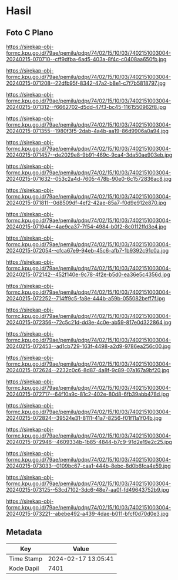 # Hasil

## Foto C Plano

https://sirekap-obj-formc.kpu.go.id/79ae/pemilu/pdpr/74/02/15/10/03/7402151003004-20240215-070710--cff9dfba-6ad5-403a-8f4c-c0408aa650fb.jpg

https://sirekap-obj-formc.kpu.go.id/79ae/pemilu/pdpr/74/02/15/10/03/7402151003004-20240215-071208--22dfb95f-8342-47a2-b8e1-c7f7b5818797.jpg

https://sirekap-obj-formc.kpu.go.id/79ae/pemilu/pdpr/74/02/15/10/03/7402151003004-20240215-071312--f6662702-d5dd-47f3-bc45-1161550962f8.jpg

https://sirekap-obj-formc.kpu.go.id/79ae/pemilu/pdpr/74/02/15/10/03/7402151003004-20240215-071355--1980f3f5-2dab-4a4b-aa19-86d9906a0a94.jpg

https://sirekap-obj-formc.kpu.go.id/79ae/pemilu/pdpr/74/02/15/10/03/7402151003004-20240215-071457--de2029e8-9b91-469c-9ca4-3da50ae903eb.jpg

https://sirekap-obj-formc.kpu.go.id/79ae/pemilu/pdpr/74/02/15/10/03/7402151003004-20240215-071632--053c2a4d-7605-478b-90e0-6c1572836ac8.jpg

https://sirekap-obj-formc.kpu.go.id/79ae/pemilu/pdpr/74/02/15/10/03/7402151003004-20240215-071811--0d8509df-4ef2-42ae-85a7-f0d9e912e870.jpg

https://sirekap-obj-formc.kpu.go.id/79ae/pemilu/pdpr/74/02/15/10/03/7402151003004-20240215-071944--4ae9ca37-7f54-4984-b0f2-8c0112ffd3e4.jpg

https://sirekap-obj-formc.kpu.go.id/79ae/pemilu/pdpr/74/02/15/10/03/7402151003004-20240215-072054--cfca67e9-94eb-45c6-afb7-1b9392c91c0a.jpg

https://sirekap-obj-formc.kpu.go.id/79ae/pemilu/pdpr/74/02/15/10/03/7402151003004-20240215-072142--452f140e-9c78-4f2e-b5d0-ea36e5c4356d.jpg

https://sirekap-obj-formc.kpu.go.id/79ae/pemilu/pdpr/74/02/15/10/03/7402151003004-20240215-072252--714ff9c5-fa8e-444b-a59b-055082beff7f.jpg

https://sirekap-obj-formc.kpu.go.id/79ae/pemilu/pdpr/74/02/15/10/03/7402151003004-20240215-072356--72c5c21d-dd3e-4c0e-ab59-817e0d322864.jpg

https://sirekap-obj-formc.kpu.go.id/79ae/pemilu/pdpr/74/02/15/10/03/7402151003004-20240215-072453--ad1cb729-163f-4498-a2d9-9786ea256c00.jpg

https://sirekap-obj-formc.kpu.go.id/79ae/pemilu/pdpr/74/02/15/10/03/7402151003004-20240215-072624--2232c0c6-8d87-4a8f-9c89-07a167a9bf20.jpg

https://sirekap-obj-formc.kpu.go.id/79ae/pemilu/pdpr/74/02/15/10/03/7402151003004-20240215-072717--64f10a9c-81c2-402e-80d8-6fb39abb478d.jpg

https://sirekap-obj-formc.kpu.go.id/79ae/pemilu/pdpr/74/02/15/10/03/7402151003004-20240215-072824--39524e31-8111-41a7-8256-f01f11a1f04b.jpg

https://sirekap-obj-formc.kpu.go.id/79ae/pemilu/pdpr/74/02/15/10/03/7402151003004-20240215-072946--4609334b-1b85-4844-b7c9-91d2e19e2c25.jpg

https://sirekap-obj-formc.kpu.go.id/79ae/pemilu/pdpr/74/02/15/10/03/7402151003004-20240215-073033--0109bc67-caa1-444b-8ebc-8d0b6fca4e59.jpg

https://sirekap-obj-formc.kpu.go.id/79ae/pemilu/pdpr/74/02/15/10/03/7402151003004-20240215-073125--53cd7102-3dc6-48e7-aa0f-fd49643752b9.jpg

https://sirekap-obj-formc.kpu.go.id/79ae/pemilu/pdpr/74/02/15/10/03/7402151003004-20240215-073221--abebe492-a439-4dae-b011-bfcf0d70d0e3.jpg


## Metadata

| Key        | Value               |
| ---------- | ------------------- |
| Time Stamp | 2024-02-17 13:05:41 |
| Kode Dapil | 7401                |



